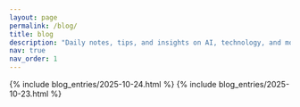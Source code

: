 ```yaml
---
layout: page
permalink: /blog/
title: blog
description: "Daily notes, tips, and insights on AI, technology, and more."
nav: true
nav_order: 1
---
```


<div class="post">

  <!-- Blog Entries Start Here (Newest First) -->

  {% include blog_entries/2025-10-24.html %}
  {% include blog_entries/2025-10-23.html %}

  <!-- End of Blog Entries -->

</div>
